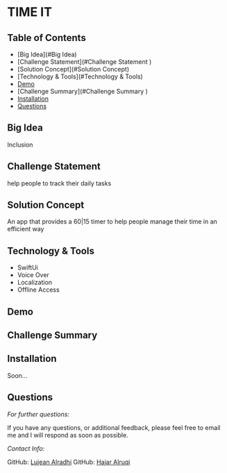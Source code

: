 # TIME IT

## Table of Contents
  * [Big Idea](#Big Idea)
  * [Challenge Statement](#Challenge Statement )
  * [Solution Concept](#Solution Concept)
  * [Technology & Tools](#Technology & Tools)
  * [Demo](#Demo)
  * [Challenge Summary](#Challenge Summary )
  * [Installation](#Installation)
  * [Questions](#Questions)


## Big Idea
Inclusion

## Challenge Statement 
help people to track their daily tasks

## Solution Concept
An app that provides a 60|15 timer to help people manage their time in an efficient way

## Technology & Tools
- SwiftUi
- Voice Over
- Localization
- Offline Access

## Demo


## Challenge Summary 


    
## Installation
    
  Soon...
  
      
## Questions
      
  _For further questions:_

  If you have any questions, or additional feedback, please feel free to email me and I will respond as soon as possible.
  
  _Contact Info:_

  GitHub: [Lujean Alradhi]([https://github.com/Lujean99])
  GitHub: [Hajar Alruqi]([https://github.com/nhajarn])

  
 
